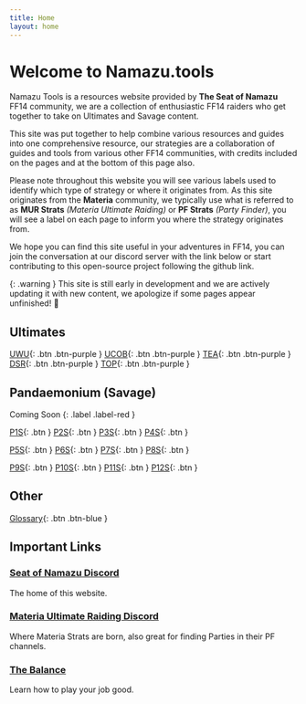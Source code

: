 ```yaml
---
title: Home
layout: home
---
```


# Welcome to Namazu.tools

Namazu Tools is a resources website provided by **The Seat of Namazu** FF14 community, we are a collection of enthusiastic FF14 raiders who get together to take on Ultimates and Savage content. 

This site was put together to help combine various resources and guides into one comprehensive resource, our strategies are a collaboration of guides and tools from various other FF14 communities, with credits included on the pages and at the bottom of this page also.

Please note throughout this website you will see various labels used to identify which type of strategy or where it originates from. As this site originates from the **Materia** community, we typically use what is referred to as **MUR Strats** *(Materia Ultimate Raiding)* or **PF Strats** *(Party Finder)*, you will see a label on each page to inform you where the strategy originates from.

We hope you can find this site useful in your adventures in FF14, you can join the conversation at our discord server with the link below or start contributing to this open-source project following the github link.

{: .warning }
This site is still early in development and we are actively updating it with new content, we apologize if some pages appear unfinished! 🙂

## Ultimates
[UWU](/uwu){: .btn .btn-purple }
[UCOB](/ucob){: .btn .btn-purple }
[TEA](/tea){: .btn .btn-purple }
[DSR](/dsr){: .btn .btn-purple }
[TOP](/top){: .btn .btn-purple }


## Pandaemonium (Savage)

Coming Soon 
{: .label .label-red }

[P1S](/){: .btn }
[P2S](/){: .btn }
[P3S](/){: .btn }
[P4S](/){: .btn }

[P5S](/p5s){: .btn }
[P6S](/p6s){: .btn }
[P7S](/){: .btn }
[P8S](/){: .btn }

[P9S](/){: .btn }
[P10S](/){: .btn }
[P11S](/){: .btn }
[P12S](/){: .btn }

## Other
[Glossary](/glossary){: .btn .btn-blue }

## Important Links

### [Seat of Namazu Discord](https://discord.gg/Cv5zgPRbby)
The home of this website.

### [Materia Ultimate Raiding Discord](https://discord.gg/ArZz3b8PZV)
Where Materia Strats are born, also great for finding Parties in their PF channels.

### [The Balance](https://www.thebalanceffxiv.com/)
Learn how to play your job good.
